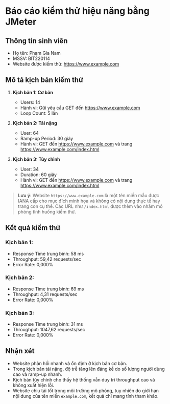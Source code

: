 # Báo cáo kiểm thử hiệu năng bằng JMeter

## Thông tin sinh viên

- Họ tên: Phạm Gia Nam
- MSSV: BIT220114
- Website được kiểm thử: https://www.example.com

## Mô tả kịch bản kiểm thử

1. **Kịch bản 1: Cơ bản**

   - Users: 14
   - Hành vi: Gửi yêu cầu GET đến https://www.example.com
   - Loop Count: 5 lần

2. **Kịch bản 2: Tải nặng**

   - User: 64
   - Ramp-up Period: 30 giây
   - Hành vi: GET đến https://www.example.com và trang https://www.example.com/index.html

3. **Kịch bản 3: Tùy chỉnh**
   - User: 34
   - Duration: 60 giây
   - Hành vi: GET đến https://www.example.com và trang https://www.example.com/index.html

> **Lưu ý**: Website `https://www.example.com` là một tên miền mẫu được IANA cấp cho mục đích minh họa và không có nội dung thực tế hay trang con cụ thể. Các URL như `/index.html` được thêm vào nhằm mô phỏng tình huống kiểm thử.

## Kết quả kiểm thử

### Kịch bản 1:

- Response Time trung bình: 58 ms
- Throughput: 59,42 requests/sec
- Error Rate: 0,000%

### Kịch bản 2:

- Response Time trung bình: 69 ms
- Throughput: 4,31 requests/sec
- Error Rate: 0,000%

### Kịch bản 3:

- Response Time trung bình: 31 ms
- Throughput: 1047,62 requests/sec
- Error Rate: 0,000%

## Nhận xét

- Website phản hồi nhanh và ổn định ở kịch bản cơ bản.
- Trong kịch bản tải nặng, độ trễ tăng lên đáng kể do số lượng người dùng cao và ramp-up nhanh.
- Kịch bản tùy chỉnh cho thấy hệ thống vẫn duy trì throughput cao và không xuất hiện lỗi.
- Website chịu tải tốt trong môi trường mô phỏng, tuy nhiên do giới hạn nội dung của tên miền `example.com`, kết quả chỉ mang tính tham khảo.
